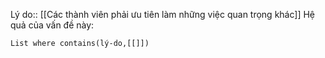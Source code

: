 Lý do:: [[Các thành viên phải ưu tiên làm những việc quan trọng khác]]
Hệ quả của vấn đề này:
```dataview
List where contains(lý-do,[[]])
```

